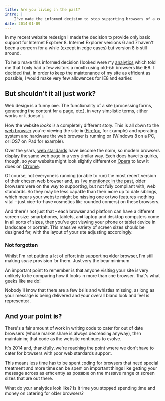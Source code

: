 ```yaml
---
title: Are you living in the past?
intro: |
    I've made the informed decision to stop supporting browsers of a certain age. Is it time you did likewise?
date: 2014-01-09
---
```


In my recent website redesign I made the decision to provide only basic support for Internet Explorer 8. Internet Explorer versions 6 and 7 haven't been a concern for a while (except in edge cases) but version 8 is still around.

To help make this informed decision I looked were my [analytics](/blog/google-analytics) which told me that I only had a few visitors a month using old-ish browsers like IE8. I decided that, in order to keep the maintenance of my site as efficient as possible, I would make very few allowances for IE8 and earlier.


## But shouldn't it all just work?

Web design is a funny one. The functionality of a site (processing forms, generating the content for a page, etc.), in very simplistic terms, either works or it doesn't.

How the website _looks_ is a completely different story. This is all down to the [web browser](/blog/whats-in-a-browser) you're viewing the site in ([Firefox](http://www.mozilla.org/en-US/firefox/features/), for example) and operating system and hardware the web browser is running on (Windows 8 on a PC, or iOS7 on iPad for example).

Over the years, [web standards](/blog/blue-beanie-day) have become the norm, so modern browsers display the same web page in a very similar way. Each does have its quirks, though, so your website might look slightly different on [Opera](http://www.opera.com/) to how it does on [Chrome](http://www.google.co.uk/chrome).

Of course, not everyone is running (or able to run) the most recent version of their chosen web browser and, as [I've mentioned in the past](/blog/older-browsers), older browsers were on the way to supporting, but not fully compliant with, web standards. So they may be less capable than their more up to date siblings, which means your website might be missing one or two features (nothing vital – just nice-to-have cosmetics like rounded corners) on these browsers.

And there's not just that – each browser and platform can have a different screen size: smartphones, tablets, and laptop and desktop computers come in all sorts of sizes, then you've got viewing your phone or tablet device in landscape or portrait. This massive variety of screen sizes should be designed for, with the layout of your site adjusting accordingly.

### Not forgotten

Whilst I'm not putting a lot of effort into supporting older browser, I'm still making _some_ provision for them. Just very the bear minimum.

An important point to remember is that anyone visiting your site is very unlikely to be comparing how it looks in more than one browser. That's what geeks like me do!

Nobody'll know that there are a few bells and whistles missing, as long as your message is being delivered and your overall brand look and feel is represented.


## And your point is?

There's a fair amount of work in writing code to cater for out of date browsers (whose market share is always decreasing anyway), then maintaining that code as the website continues to evolve.

It's 2014 and, thankfully, we're reaching the point where we don't have to cater for browsers with poor web standards support.

This means less time has to be spent coding for browsers that need special treatment and more time can be spent on important things like getting your message across as efficiently as possible on the massive range of screen sizes that are out there.

What do your analytics look like? Is it time you stopped spending time and money on catering for older browsers?
